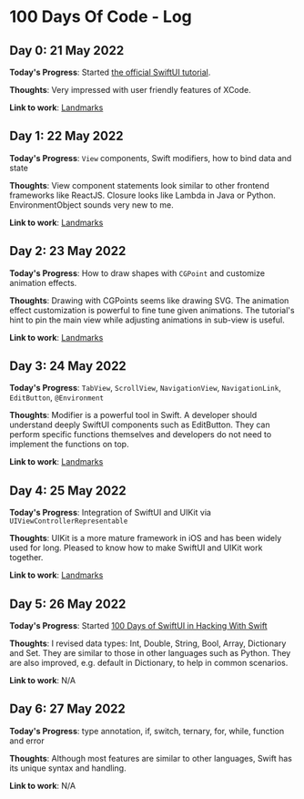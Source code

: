 # 100 Days Of Code - Log

## Day 0: 21 May 2022

**Today's Progress**: Started [the official SwiftUI tutorial](https://developer.apple.com/tutorials/swiftui).

**Thoughts**: Very impressed with user friendly features of XCode.

**Link to work**: [Landmarks](./Landmarks/)

## Day 1: 22 May 2022

**Today's Progress**: `View` components, Swift modifiers, how to bind data and state

**Thoughts**: View component statements look similar to other frontend frameworks like ReactJS. Closure looks like Lambda in Java or Python. EnvironmentObject sounds very new to me.

**Link to work**: [Landmarks](./Landmarks/)

## Day 2: 23 May 2022

**Today's Progress**: How to draw shapes with `CGPoint` and customize animation effects.

**Thoughts**: Drawing with CGPoints seems like drawing SVG. The animation effect customization is powerful to fine tune given animations. The tutorial's hint to pin the main view while adjusting animations in sub-view is useful.

**Link to work**: [Landmarks](./Landmarks/)

## Day 3: 24 May 2022

**Today's Progress**: `TabView`, `ScrollView`, `NavigationView`, `NavigationLink`, `EditButton`, `@Environment`

**Thoughts**: Modifier is a powerful tool in Swift. A developer should understand deeply SwiftUI components such as EditButton. They can perform specific functions themselves and developers do not need to implement the functions on top.

**Link to work**: [Landmarks](./Landmarks/)

## Day 4: 25 May 2022

**Today's Progress**: Integration of SwiftUI and UIKit via `UIViewControllerRepresentable`

**Thoughts**: UIKit is a more mature framework in iOS and has been widely used for long. Pleased to know how to make SwiftUI and UIKit work together.

**Link to work**: [Landmarks](./Landmarks/)

## Day 5: 26 May 2022

**Today's Progress**: Started [100 Days of SwiftUI in Hacking With Swift](https://www.hackingwithswift.com/100/swiftui)

**Thoughts**: I revised data types: Int, Double, String, Bool, Array, Dictionary and Set. They are similar to those in other languages such as Python. They are also improved, e.g. default in Dictionary, to help in common scenarios.

**Link to work**: N/A

## Day 6: 27 May 2022

**Today's Progress**: type annotation, if, switch, ternary, for, while, function and error

**Thoughts**: Although most features are similar to other languages, Swift has its unique syntax and handling.

**Link to work**: N/A

